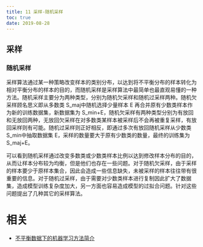 ```yaml
---
title: 11 采样-随机采样
toc: true
date: 2019-08-28
---
```


## 采样

### 随机采样

采样算法通过某一种策略改变样本的类别分布，以达到将不平衡分布的样本转化为相对平衡分布的样本的目的，而随机采样是采样算法中最简单也最直观易懂的一种方法。随机采样主要分为两种类型，分别为随机欠采样和随机过采样两种。随机欠采样顾名思义即从多数类 S_maj中随机选择少量样本 E 再合并原有少数类样本作为新的训练数据集，新数据集为 S_min+E，随机欠采样有两种类型分别为有放回和无放回两种，无放回欠采样在对多数类某样本被采样后不会再被重复采样，有放回采样则有可能。随机过采样则正好相反，即通过多次有放回随机采样从少数类 S_min中抽取数据集 E，采样的数量要大于原有少数类的数量，最终的训练集为 S_maj+E。

可以看到随机采样通过改变多数类或少数类样本比例以达到修改样本分布的目的，从而让样本分布较为均衡，但是他们也存在一些问题。对于随机欠采样，由于采样的样本要少于原样本集合，因此会造成一些信息缺失，未被采样的样本往往带有很重要的信息。对于随机过采样，由于需要对少数类样本进行复制因此扩大了数据集，造成模型训练复杂度加大，另一方面也容易造成模型的过拟合问题。针对这些问题提出了几种其它的采样算法。






# 相关

- [不平衡数据下的机器学习方法简介](http://baogege.info/2015/11/16/learning-from-imbalanced-data/)
